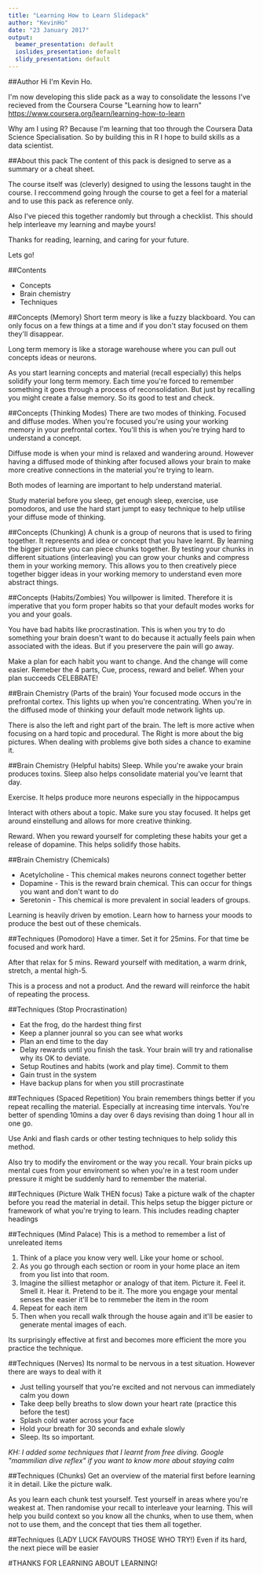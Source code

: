 ```yaml
---
title: "Learning How to Learn Slidepack"
author: "KevinHo"
date: "23 January 2017"
output:
  beamer_presentation: default
  ioslides_presentation: default
  slidy_presentation: default
---
```



##Author
Hi I'm Kevin Ho.

I'm now developing this slide pack as a way to consolidate the lessons I've recieved from the Coursera Course "Learning how to learn" 
<https://www.coursera.org/learn/learning-how-to-learn>

Why am I using R? Because I'm learning that too through the Coursera Data Science Specialisation. So by building this in R I hope to build skills as a data scientist.

##About this pack
The content of this pack is designed to serve as a summary or a cheat sheet. 

The course itself was (cleverly) designed to using the lessons taught in the course. I reccommend going hrough the course to get a feel for a material and to use this pack as reference only.

Also I've pieced this together randomly but through a checklist. This should help interleave my learning and maybe yours!

Thanks for reading, learning, and caring for your future.

Lets go!

##Contents
- Concepts 
- Brain chemistry
- Techniques
 
##Concepts (Memory)
Short term meory is like a fuzzy blackboard. You can only focus on a few things at a time and if you don't stay focused on them they'll disappear.
 
Long term memory is like a storage warehouse where you can pull out concepts ideas or neurons.
 
As you start learning concepts and material (recall especially) this helps solidify your long term memory. Each time you're forced to remember something it goes through a process of reconsolidation. But just by recalling you might create a false memory. So its good to test and check.

##Concepts (Thinking Modes)
There are two modes of thinking. Focused and diffuse modes. When you're focused you're using your working memory in your prefrontal cortex. You'll this is when you're trying hard to understand a concept.

Diffuse mode is when your mind is relaxed and wandering around. However having a diffused mode of thinking after focused allows your brain to make more creative connections in the material you're trying to learn. 

Both modes of learning are important to help understand material.

Study material before you sleep, get enough sleep, exercise, use pomodoros, and use the hard start jumpt to easy technique to help utilise your diffuse mode of thinking.

##Concepts (Chunking)
A chunk is a group of neurons that is used to firing together. It represents and idea or concept that you have learnt. By learning the bigger picture you can piece chunks together. By testing your chunks in different situations (interleaving) you can grow your chunks and compress them in your working memory. This allows you to then creatively piece together bigger ideas in your working memory to understand even more abstract things.

##Concepts (Habits/Zombies)
You willpower is limited. Therefore it is imperative that you form proper habits so that your default modes works for you and your goals.

You have bad habits like procrastination. This is when you try to do something your brain doesn't want to do because it actually feels pain when associated with the ideas. But if you preservere the pain will go away.

Make a plan for each habit you want to change. And the change will come easier. Remeber the 4 parts, Cue, process, reward and belief. When your plan succeeds CELEBRATE!

##Brain Chemistry (Parts of the brain)
Your focused mode occurs in the prefrontal cortex. This lights up when you're concentrating. When you're in the diffused mode of thinking your default mode network lights up.

There is also the left and right part of the brain. The left is more active when focusing on a hard topic and procedural. The Right is more about the big pictures. When dealing with problems give both sides a chance to examine it.

##Brain Chemistry (Helpful habits)
Sleep. While you're awake your brain produces toxins. Sleep also helps consolidate material you've learnt that day.

Exercise. It helps produce more neurons especially in the hippocampus

Interact with others about a topic. Make sure you stay focused. It helps get around einstellung and allows for more creative thinking.
 
Reward. When you reward yourself for completing these habits your get a release of dopamine. This helps solidify those habits.

##Brain Chemistry (Chemicals) 
- Acetylcholine - This chemical makes neurons connect together better
- Dopamine - This is the reward brain chemical. This can occur for things you want and don't want to do
- Seretonin - This chemical is more prevalent in social leaders of groups.

Learning is heavily driven by emotion. Learn how to harness your moods to produce the best out of these chemicals.

##Techniques (Pomodoro)
Have a timer. Set it for 25mins. For that time be focused and work hard. 

After that relax for 5 mins. Reward yourself with meditation, a warm drink, stretch, a mental high-5.

This is a process and not a product. And the reward will reinforce the habit of repeating the process.

##Techniques (Stop Procrastination)
- Eat the frog, do the hardest thing first
- Keep a planner jounral so you can see what works
- Plan an end time to the day
- Delay rewards until you finish the task. Your brain will try and rationalise why its OK to deviate.
- Setup Routines and habits (work and play time). Commit to them
- Gain trust in the system
- Have backup plans for when you still procrastinate

##Techniques (Spaced Repetition)
You brain remembers things better if you repeat recalling the material. Especially at increasing time intervals. You're better of spending 10mins a day over 6 days revising than doing 1 hour all in one go.

Use Anki and flash cards or other testing techniques to help solidy this method.

Also try to modify the enviroment or the way you recall. Your brain picks up mental cues from your enviroment so when you're in a test room under pressure it might be suddenly hard to remember the material.

##Techniques (Picture Walk THEN focus)
Take a picture walk of the chapter before you read the material in detail. This helps setup the bigger picture or framework of what you're trying to learn. This includes reading chapter headings

##Techniques (Mind Palace)
This is a method to remember a list of unreleated items

1. Think of a place you know very well. Like your home or school.
3. As you go through each section or room in your home place an item from you list into that room.
4. Imagine the silliest metaphor or analogy of that item. Picture it. Feel it. Smell it. Hear it. Pretend to be it. The more you engage your mental senses the easier it'll be to remmeber the item in the room
5. Repeat for each item
6. Then when you recall walk through the house again and it'll be easier to generate mental images of each.

Its surprisingly effective at first and becomes more efficient the more you practice the technique.

##Techniques (Nerves)
Its normal to be nervous in a test situation. However there are ways to deal with it

- Just telling yourself that you're excited and not nervous can immediately calm you down
- Take deep belly breaths to slow down your heart rate (practice this before the test)
- Splash cold water across your face
- Hold your breath for 30 seconds and exhale slowly
- Sleep. Its so important.

*KH: I added some techniques that I learnt from free diving. Google "mammilian dive reflex" if you want to know more about staying calm*

##Techniques (Chunks)
Get an overview of the material first before learning it in detail. Like the picture walk.

As you learn each chunk test yourself. Test yourself in areas where you're weakest at. Then randomise your recall to interleave your learning. This will help you build context so you know all the chunks, when to use them, when not to use them, and the concept that ties them all together.

##Techniques (LADY LUCK FAVOURS THOSE WHO TRY!)
Even if its hard, the next piece will be easier

#THANKS FOR LEARNING ABOUT LEARNING!
 